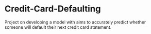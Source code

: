 # Credit-Card-Defaulting

Project on developing a model with aims to accurately predict whether someone will default their next credit card statement.
